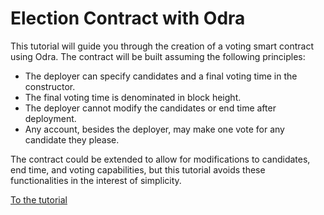 # Election Contract with Odra

This tutorial will guide you through the creation of a voting smart contract using Odra. The contract will be built assuming the following principles:

* The deployer can specify candidates and a final voting time in the constructor.
* The final voting time is denominated in block height.
* The deployer cannot modify the candidates or end time after deployment.
* Any account, besides the deployer, may make one vote for any candidate they please.

The contract could be extended to allow for modifications to candidates, end time, and voting capabilities, but this tutorial avoids these functionalities in the interest of simplicity.

[To the tutorial](tutorial.md)
